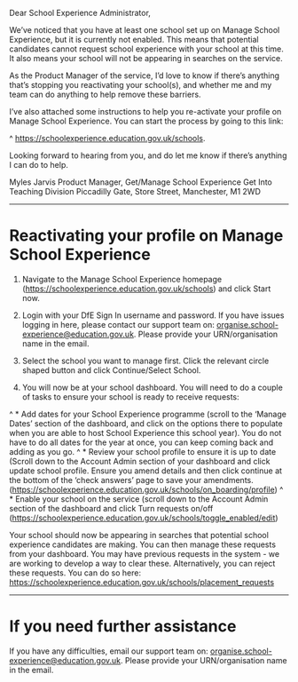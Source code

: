 Dear School Experience Administrator,
 
We’ve noticed that you have at least one school set up on Manage School Experience, but it is currently not enabled. This means that potential candidates cannot request school experience with your school at this time. It also means your school will not be appearing in searches on the service.
 
As the Product Manager of the service, I’d love to know if there’s anything that’s stopping you reactivating your school(s), and whether me and my team can do anything to help remove these barriers.
 
I’ve also attached some instructions to help you re-activate your profile on Manage School Experience. You can start the process by going to this link: 

^ https://schoolexperience.education.gov.uk/schools.
 
Looking forward to hearing from you, and do let me know if there’s anything I can do to help.
 
Myles Jarvis
Product Manager, Get/Manage School Experience
Get Into Teaching Division
Piccadilly Gate, Store Street, Manchester, M1 2WD

---

# Reactivating your profile on Manage School Experience

1. Navigate to the Manage School Experience homepage
(https://schoolexperience.education.gov.uk/schools) and click Start now.

2. Login with your DfE Sign In username and password.
If you have issues logging in here, please contact our
support team on: organise.school-experience@education.gov.uk. Please provide your URN/organisation name in the email.

3. Select the school you want to manage first. Click the relevant circle shaped button and click Continue/Select School.

4. You will now be at your school dashboard. You will need to do a couple of tasks to ensure your school is ready to receive requests:

^ * Add dates for your School Experience programme (scroll to the ‘Manage Dates’ section of the dashboard, and click on the options there to populate when you are able to host School Experience this school year). You do not have to do all dates for the year at once, you can keep coming back and adding as you go.
^ * Review your school profile to ensure it is up
to date (Scroll down to the Account Admin section of your dashboard and click update school profile. Ensure you amend details and then click continue at the bottom of the ‘check answers’ page to save your amendments. (https://schoolexperience.education.gov.uk/schools/on_boarding/profile)
^ * Enable your school on the service (scroll down to the Account Admin section of the dashboard and click Turn requests on/off (https://schoolexperience.education.gov.uk/schools/toggle_enabled/edit)

Your school should now be appearing in searches that potential school experience candidates are making. You can then manage these requests from your dashboard. You may have previous requests in the system - we are working to develop a way to clear these. Alternatively, you can reject these requests. You can do so here: https://schoolexperience.education.gov.uk/schools/placement_requests

---

# If you need further assistance
       
If you have any difficulties, email our support team on: organise.school-experience@education.gov.uk. Please provide your URN/organisation name in the email.